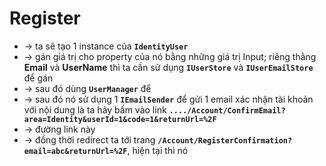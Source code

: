 
# Register
* -> ta sẽ tạo 1 instance của **`IdentityUser`**
* -> gán giá trị cho property của nó bằng những giá trị Input; riêng thằng **Email** và **UserName** thì ta cần sử dụng **`IUserStore`** và **`IUserEmailStore`** để gán
* -> sau đó dùng **`UserManager`** để 
* -> sau đó nó sử dụng 1 **`IEmailSender`** để gửi 1 email xác nhận tài khoản với nội dung là ta hãy bấm vào link **`..../Account/ConfirmEmail?area=Identity&userId=1&code=1&returnUrl=%2F`**
* -> đường link này 
* -> đồng thời redirect ta tới trang **`/Account/RegisterConfirmation?email=abc&returnUrl=%2F`**, hiện tại thì nó  

